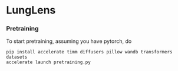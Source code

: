 # LungLens

### Pretraining
To start pretraining, assuming you have pytorch, do
```
pip install accelerate timm diffusers pillow wandb transformers datasets
accelerate launch pretraining.py
```